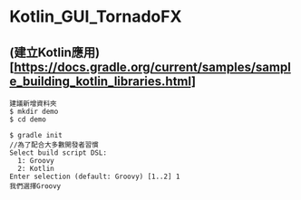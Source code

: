 # Kotlin_GUI_TornadoFX
## (建立Kotlin應用)[https://docs.gradle.org/current/samples/sample_building_kotlin_libraries.html]
```
建議新增資料夾
$ mkdir demo
$ cd demo

$ gradle init
//為了配合大多數開發者習慣
Select build script DSL:
  1: Groovy
  2: Kotlin
Enter selection (default: Groovy) [1..2] 1
我們選擇Groovy
```

